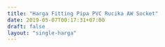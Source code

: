```yaml
---
title: "Harga Fitting Pipa PVC Rucika AW Socket"
date: 2019-05-07T00:17:31+07:00
draft: false
layout: "single-harga"
---
```


